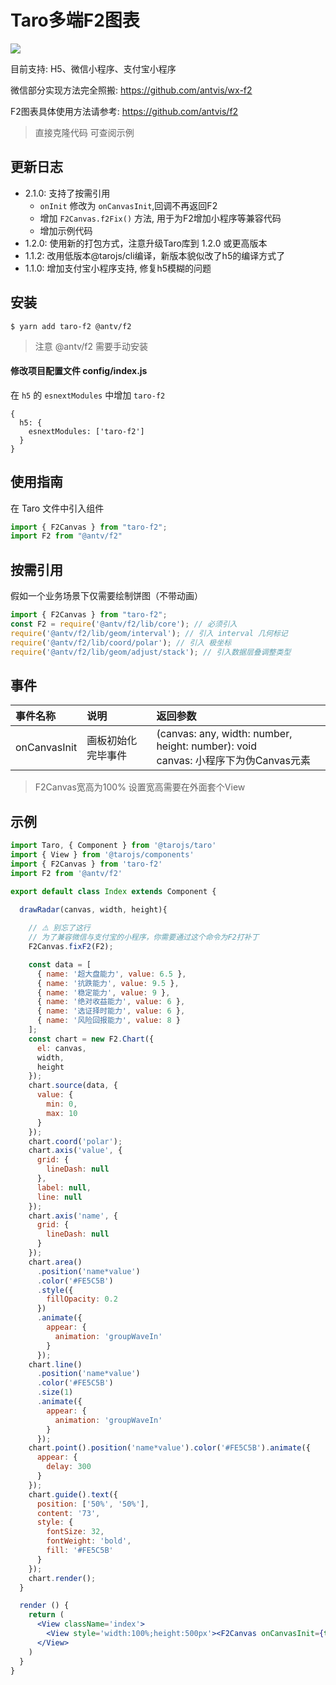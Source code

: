 # Taro多端F2图表

[![](https://img.shields.io/npm/v/taro-f2.svg?style=flat-square)](https://www.npmjs.com/package/taro-f2)

目前支持: H5、微信小程序、支付宝小程序

微信部分实现方法完全照搬: https://github.com/antvis/wx-f2

F2图表具体使用方法请参考: https://github.com/antvis/f2

> 直接克隆代码 可查阅示例

##  更新日志
* 2.1.0: 支持了按需引用
  - `onInit` 修改为 `onCanvasInit`,回调不再返回F2
  - 增加 `F2Canvas.f2Fix()` 方法, 用于为F2增加小程序等兼容代码
  - 增加示例代码
* 1.2.0: 使用新的打包方式，注意升级Taro库到 1.2.0 或更高版本
* 1.1.2: 改用低版本@tarojs/cli编译，新版本貌似改了h5的编译方式了
* 1.1.0: 增加支付宝小程序支持, 修复h5模糊的问题


## 安装

```
$ yarn add taro-f2 @antv/f2
```
> 注意 @antv/f2 需要手动安装

#### 修改项目配置文件 config/index.js
在 `h5` 的 `esnextModules` 中增加 `taro-f2`
```
{
  h5: {
    esnextModules: ['taro-f2']
  }
}
```


## 使用指南

在 Taro 文件中引入组件
```jsx harmony
import { F2Canvas } from "taro-f2";
import F2 from "@antv/f2"
```


## 按需引用
假如一个业务场景下仅需要绘制饼图（不带动画）
```jsx harmony
import { F2Canvas } from "taro-f2";
const F2 = require('@antv/f2/lib/core'); // 必须引入
require('@antv/f2/lib/geom/interval'); // 引入 interval 几何标记
require('@antv/f2/lib/coord/polar'); // 引入 极坐标
require('@antv/f2/lib/geom/adjust/stack'); // 引入数据层叠调整类型
```


## 事件

| 事件名称 | 说明 | 返回参数 |
|:---|:---|:---|
| onCanvasInit | 画板初始化完毕事件 | (canvas: any, width: number, height: number): void <br> canvas: 小程序下为伪Canvas元素 |


> F2Canvas宽高为100% 设置宽高需要在外面套个View

## 示例

```jsx harmony
import Taro, { Component } from '@tarojs/taro'
import { View } from '@tarojs/components'
import { F2Canvas } from 'taro-f2'
import F2 from '@antv/f2'

export default class Index extends Component {

  drawRadar(canvas, width, height){
    
    // ⚠️ 别忘了这行
    // 为了兼容微信与支付宝的小程序，你需要通过这个命令为F2打补丁
    F2Canvas.fixF2(F2);

    const data = [
      { name: '超大盘能力', value: 6.5 },
      { name: '抗跌能力', value: 9.5 },
      { name: '稳定能力', value: 9 },
      { name: '绝对收益能力', value: 6 },
      { name: '选证择时能力', value: 6 },
      { name: '风险回报能力', value: 8 }
    ];
    const chart = new F2.Chart({
      el: canvas,
      width,
      height
    });
    chart.source(data, {
      value: {
        min: 0,
        max: 10
      }
    });
    chart.coord('polar');
    chart.axis('value', {
      grid: {
        lineDash: null
      },
      label: null,
      line: null
    });
    chart.axis('name', {
      grid: {
        lineDash: null
      }
    });
    chart.area()
      .position('name*value')
      .color('#FE5C5B')
      .style({
        fillOpacity: 0.2
      })
      .animate({
        appear: {
          animation: 'groupWaveIn'
        }
      });
    chart.line()
      .position('name*value')
      .color('#FE5C5B')
      .size(1)
      .animate({
        appear: {
          animation: 'groupWaveIn'
        }
      });
    chart.point().position('name*value').color('#FE5C5B').animate({
      appear: {
        delay: 300
      }
    });
    chart.guide().text({
      position: ['50%', '50%'],
      content: '73',
      style: {
        fontSize: 32,
        fontWeight: 'bold',
        fill: '#FE5C5B'
      }
    });
    chart.render();
  }

  render () {
    return (
      <View className='index'>
        <View style='width:100%;height:500px'><F2Canvas onCanvasInit={this.drawRadar.bind(this)}></F2Canvas></View>
      </View>
    )
  }
}
```



